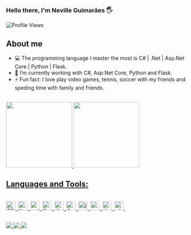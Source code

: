 ### Hello there, I'm Neville Guimarães 🖐️

![Profile Views](https://komarev.com/ghpvc/?username=leoneville&theme=default&color=blue&style=flat&label=Profile+Views)

## About me
- 💻 The programming language I master the most is C# | .Net | Asp.Net Core | Python | Flask.
- 🔭 I’m currently working with C#, Asp.Net Core, Python and Flask.
- ⚡ Fun fact: I love play video games, tennis, soccer with my friends and speding time with family and friends.

##

<div>
<a href="https://github.com/leoneville">
<img height="180em" src="https://github-readme-stats.vercel.app/api?username=leoneville&show_icons=true&theme=dracula">
<img height="180em" src="https://github-readme-stats.vercel.app/api/top-langs/?username=leoneville&layout=compact&theme=dracula">
</div>

## Languages and Tools:

<div style="display: inline_block"><br/>
    <img src="https://img.shields.io/badge/c%23-%23239120?style=flat&logo=csharp&logoColor=white" alt="CSharp Badge" height="25">&nbsp;
    <img src="https://img.shields.io/badge/.NET-5C2D91?style=flat&logo=.net&logoColor=white" alt=".Net Badge" height="25">&nbsp;
    <img src="https://img.shields.io/badge/python-3670A0?style=flat&logo=python&logoColor=ffdd54" alt="python Badge" height="25">&nbsp;
    <img src="https://img.shields.io/badge/Flask-05122A?style=flat&logo=flask" alt="flask Badge" height="25">&nbsp;
    <img src="https://img.shields.io/badge/django-%23092E20.svg?style=flat&logo=django&logoColor=white" alt="django Badge" height="25">&nbsp;
    <img src="https://img.shields.io/badge/angular-%23DD0031.svg?style=flat&logo=angular&logoColor=white" alt="Angular Badge" height="25">&nbsp;
    <img src="https://img.shields.io/badge/javascript-%23323330.svg?style=flat&logo=javascript&logoColor=%23F7DF1E" alt="javascript Badge" height="25">&nbsp;
    <img src="https://img.shields.io/badge/mysql-4479A1.svg?style=flat&logo=mysql&logoColor=white" alt="mysql Badge" height="25">&nbsp;
    <img src="https://img.shields.io/badge/docker-%230db7ed.svg?style=flat&logo=docker&logoColor=white" alt="docker Badge" height="25">&nbsp;
    <img src="https://img.shields.io/badge/git-%23F05033.svg?style=flat&logo=git&logoColor=white" alt="git Badge" height="25">&nbsp;
</div>
  
##

<div>
    <a href="mailto:leoneville_@hotmail.com" target="_blank"><img src="https://img.shields.io/badge/Microsoft_Outlook-0078D4?style=for-the-badge&logo=microsoft-outlook&logoColor=white">
    <a href="https://www.linkedin.com/in/neville-guimaraes-4834a91a3/" target="_blank"><img src="https://img.shields.io/badge/LinkedIn-0077B5?style=for-the-badge&logo=linkedin&logoColor=white">
    <a href="https://www.instagram.com/leoneville.dev/" target="_blank"><img src="https://img.shields.io/badge/Instagram-E4405F?style=for-the-badge&logo=instagram&logoColor=white">
</div>
